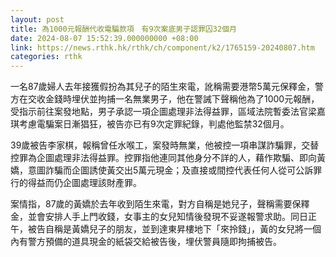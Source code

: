 ```yaml
---
layout: post
title: 為1000元報酬代收電騙款項　有9次案底男子認罪囚32個月
date: 2024-08-07 15:52:39.000000000 +08:00
link: https://news.rthk.hk/rthk/ch/component/k2/1765159-20240807.htm
categories: rthk
---
```


一名87歲婦人去年接獲假扮為其兒子的陌生來電，訛稱需要港幣5萬元保釋金，警方在交收金錢時埋伏並拘捕一名無業男子，他在警誡下聲稱他為了1000元報酬，受指示前往案發地點，男子承認一項企圖處理非法得益罪，區域法院暫委法官梁嘉琪考慮電騙案日漸猖狂，被告亦已有9次定罪紀錄，判處他監禁32個月。

39歲被告李家棋，報稱曾任水喉工，案發時無業，他被控一項串謀詐騙罪，交替控罪為企圖處理非法得益罪。控罪指他連同其他身分不詳的人，藉作欺騙、即向黃嬌，意圖詐騙而企圖誘使黃交出5萬元現金；及直接或間控代表任何人從可公訴罪行的得益而仍企圖處理該財產罪。

案情指，87歲的黃嬌於去年收到陌生來電，對方自稱是她兒子，聲稱需要保釋金，並會安排人手上門收錢，女事主的女兒知情後發現不妥遂報警求助。同日正午，被告自稱是黃嬌兒子的朋友，並到達東昇樓地下「來拎錢」，黃的女兒將一個內有警方預備的道具現金的紙袋交給被告後，埋伏警員隨即拘捕被告。
